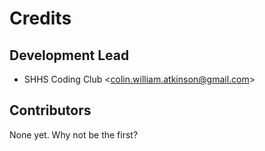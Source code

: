 Credits
=======

Development Lead
----------------

-   SHHS Coding Club \<<colin.william.atkinson@gmail.com>\>

Contributors
------------

None yet. Why not be the first?

